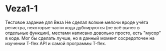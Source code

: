 # Veza1-1
Тестовое задание для Веза
Не сделал всякие мелочи вроде учёта регистра, некоторые части кода дублируются (не всё вынес в отдельные функции), местами написано довольно просто, есть "мусор" в коде.
Мог бы сделать лучше, но в данный момент сосредоточен на изучении T-flex API и самой программы T-flex.
